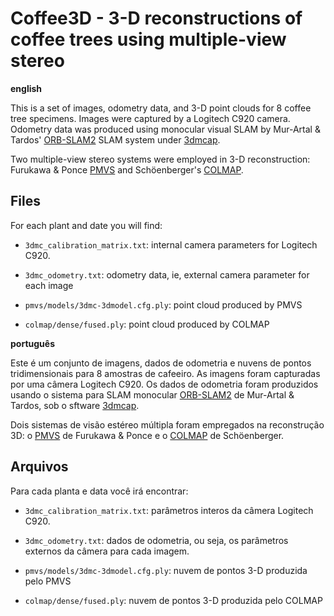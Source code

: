# Coffee3D - 3-D reconstructions of coffee trees using multiple-view stereo

**english**

This is a set of images, odometry data, and 3-D point clouds for 8
coffee tree specimens. Images were captured by a Logitech C920
camera. Odometry data was produced using monocular visual SLAM by
Mur-Artal & Tardos' [ORB-SLAM2](https://github.com/raulmur/ORB_SLAM2)
SLAM system under [3dmcap](https://github.com/thsant/3dmcap).

Two multiple-view stereo systems were employed in 3-D reconstruction:
Furukawa & Ponce [PMVS](https://www.di.ens.fr/pmvs/) and Schöenberger's
[COLMAP](https://colmap.github.io).

## Files

For each plant and date you will find:

* `3dmc_calibration_matrix.txt`: internal camera parameters for
  Logitech C920.

* `3dmc_odometry.txt`: odometry data, ie, external camera parameter
  for each image

* `pmvs/models/3dmc-3dmodel.cfg.ply`: point cloud produced by PMVS

* `colmap/dense/fused.ply`: point cloud produced by COLMAP

**português**

Este é um conjunto de imagens, dados de odometria e nuvens de pontos
tridimensionais para 8 amostras de cafeeiro. As imagens foram
capturadas por uma câmera Logitech C920. Os dados de odometria foram
produzidos usando o sistema para SLAM monocular
[ORB-SLAM2](https://github.com/raulmur/ORB_SLAM2) de Mur-Artal &
Tardos, sob o sftware  [3dmcap](https://github.com/thsant/3dmcap).

Dois sistemas de visão estéreo múltipla foram empregados na
reconstrução 3D: o [PMVS](https://www.di.ens.fr/pmvs) de Furukawa &
Ponce e o [COLMAP](https://colmap.github.io) de Schöenberger.

## Arquivos

Para cada planta e data você irá encontrar:

* `3dmc_calibration_matrix.txt`: parâmetros interos da câmera Logitech C920.

* `3dmc_odometry.txt`: dados de odometria, ou seja, os parâmetros
  externos da câmera para cada imagem.

* `pmvs/models/3dmc-3dmodel.cfg.ply`: nuvem de pontos 3-D produzida
  pelo PMVS

* `colmap/dense/fused.ply`: nuvem de pontos 3-D produzida pelo COLMAP